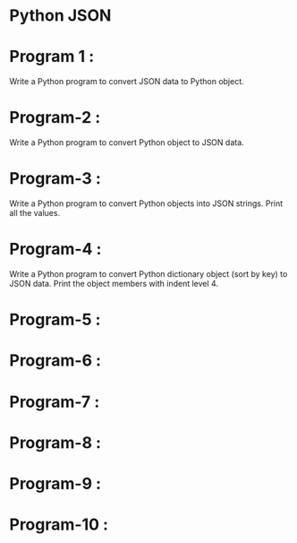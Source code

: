 # Python JSON

# Program 1 :
Write a Python program to convert JSON data to Python object.


# Program-2 : 
Write a Python program to convert Python object to JSON data.


# Program-3 :
Write a Python program to convert Python objects into JSON strings. Print all the values.

# Program-4 :
Write a Python program to convert Python dictionary object (sort by key) to JSON data. Print the object members with indent level 4.



# Program-5 :

# Program-6 : 

# Program-7 :

# Program-8 :

# Program-9 :

# Program-10 :

